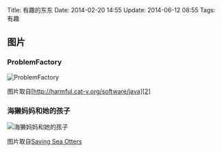 Title: 有趣的东东
Date: 2014-02-20 14:55
Update: 2014-06-12 08:55
Tags: 有趣

[1]: /static/images/fun/problem-factory.jpg
[2]: http://harmful.cat-v.org/software/java
[3]: /static/images/fun/sea-otter-mum-pup.jpg
[4]: http://www.montereybayaquarium.org/conservation/research/saving-sea-otters

## 图片
### ProblemFactory
![ProblemFactory][1]

<span class="text-muted">图片取自[http://harmful.cat-v.org/software/java][2]</span>

### 海獭妈妈和她的孩子
![海獭妈妈和她的孩子][3]

<span class="text-muted">图片取自[Saving Sea Otters][4]</span>

